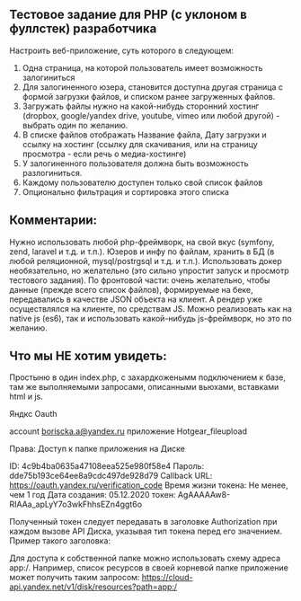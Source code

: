 ## Тестовое задание для PHP (с уклоном в фуллстек) разработчика

Настроить веб-приложение, суть которого в следующем:
1. Одна страница, на которой пользователь имеет возможность залогиниться
2. Для залогиненного юзера, становится доступна другая страница с формой загрузки файлов, и списком ранее загруженных файлов.
3. Загружать файлы нужно на какой-нибудь сторонний хостинг (dropbox, google/yandex drive, youtube, vimeo или любой другой) - выбрать один по желанию.
4. В списке файлов отображать Название файла, Дату загрузки и ссылку на хостинг (ссылку для скачивания, или на страницу просмотра - если речь о медиа-хостинге)
5. У залогиненного пользователя должна быть возможность разлогиниться.
6. Каждому пользователю доступен только свой список файлов
7. Опционально фильтрация и сортировка этого списка

## Комментарии:
Нужно использовать любой php-фреймворк, на свой вкус (symfony, zend, laravel и т.д. и т.п.). Юзеров и инфу по файлам, хранить в БД (в любой реляционной, mysql/postrgsql  и т.д. и т.п.). Использовать докер необязательно, но желательно (это сильно упростит запуск и просмотр тестового задания). По фронтовой части: очень желательно, чтобы данные (прежде всего список файлов), формируемые на беке, передавались в качестве JSON объекта на клиент. А рендер уже осуществлялся на клиенте, по средствам JS. Можно реализовать как на native js (es6), так и использовать какой-нибудь js-фреймворк, но это по желанию.

## Что мы НЕ хотим увидеть: 
Простыню в один index.php, с захардкоженымм подключением к базе, там же выполняемыми запросами, описанными вьюхами, вставками html и js. 

Яндкс Oauth

account boriscka.a@yandex.ru
приложение Hotgear_fileupload

Права:
Доступ к папке приложения на Диске

ID: 4c9b4ba0635a47108eea525e980f58e4
Пароль: dde75b193ce64ee8a9cdc497de928d79
Callback URL: https://oauth.yandex.ru/verification_code
Время жизни токена: Не менее, чем 1 год
Дата создания: 05.12.2020
токен: AgAAAAAw8-RIAAa_apLyY7o3wkFhhsEZn4ggt6o

Полученный токен следует передавать в заголовке Authorization при каждом вызове API Диска, указывая тип токена перед его значением. Пример такого заголовка:

Для доступа к собственной папке можно использовать схему адреса app:/. Например, список ресурсов в своей корневой папке приложение может получить таким запросом:
https://cloud-api.yandex.net/v1/disk/resources?path=app:/